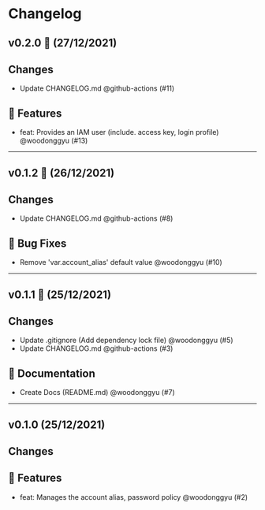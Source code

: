 # Changelog

## v0.2.0 🌈 (27/12/2021)
## Changes

- Update CHANGELOG.md @github-actions (#11)

## 🚀 Features

- feat: Provides an IAM user (include. access key, login profile) @woodonggyu (#13)

---

## v0.1.2 🌈 (26/12/2021)
## Changes

- Update CHANGELOG.md @github-actions (#8)

## 🐛 Bug Fixes

- Remove 'var.account\_alias' default value @woodonggyu (#10)

---

## v0.1.1 🌈 (25/12/2021)
## Changes

- Update .gitignore (Add dependency lock file) @woodonggyu (#5)
- Update CHANGELOG.md @github-actions (#3)

## 📝 Documentation

- Create Docs (README.md) @woodonggyu (#7)

---

## v0.1.0 (25/12/2021)
## Changes

## 🚀 Features

- feat: Manages the account alias, password policy @woodonggyu (#2)
